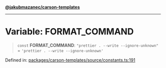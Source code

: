 [**@jakubmazanec/carson-templates**](../README.md)

---

# Variable: FORMAT_COMMAND

> `const` **FORMAT_COMMAND**: `"prettier . --write --ignore-unknown"` =
> `'prettier . --write --ignore-unknown'`

Defined in:
[packages/carson-templates/source/constants.ts:191](https://github.com/jakubmazanec/tools/blob/dcfb3b06be051bf99e23e7e35174b07af0f0fddd/packages/carson-templates/source/constants.ts#L191)
